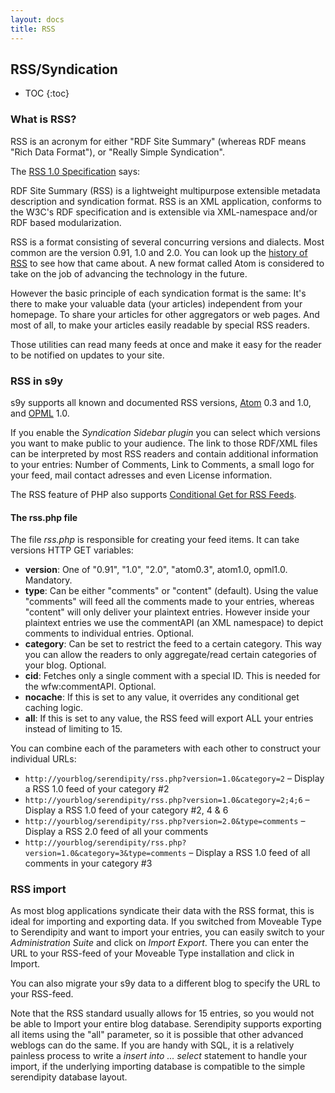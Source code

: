 ```yaml
---
layout: docs
title: RSS
---
```


<h2>RSS/Syndication</h2>

* TOC
{:toc}

### What is RSS?

RSS is an acronym for either "RDF Site Summary" (whereas RDF means "Rich Data Format"), or "Really Simple Syndication".

The [RSS 1.0 Specification](http://www.purl.org/rss/1.0/) says:

RDF Site Summary (RSS) is a lightweight multipurpose extensible metadata description and syndication format. RSS is an XML application, conforms to the W3C's RDF specification and is extensible via XML-namespace and/or RDF based modularization.

RSS is a format consisting of several concurring versions and dialects. Most common are the version 0.91, 1.0 and 2.0. You can look up the [history of RSS](http://goatee.net/2003/rss-history.html) to see how that came about. A new format called Atom is considered to take on the job of advancing the technology in the future.

However the basic principle of each syndication format is the same: It's there to make your valuable data (your articles) independent from your homepage. To share your articles for other aggregators or web pages. And most of all, to make your articles easily readable by special RSS readers.

Those utilities can read many feeds at once and make it easy for the reader to be notified on updates to your site.

### RSS in s9y

s9y supports all known and documented RSS versions, [Atom](http://www.atomenabled.org/) 0.3 and 1.0, and [OPML](http://www.opml.org/) 1.0.

If you enable the *Syndication Sidebar plugin* you can select which versions you want to make public to your audience. The link to those RDF/XML files can be interpreted by most RSS readers and contain additional information to your entries: Number of Comments, Link to Comments, a small logo for your feed, mail contact adresses and even License information.

The RSS feature of PHP also supports [Conditional Get for RSS Feeds](/docs/developers/conditional-get.html).

#### The rss.php file

The file *rss.php* is responsible for creating your feed items. It can take versions HTTP GET variables:

*  **version**: One of "0.91", "1.0", "2.0", "atom0.3", atom1.0, opml1.0. Mandatory.
*  **type**: Can be either "comments" or "content" (default). Using the value "comments" will feed all the comments made to your entries, whereas "content" will only deliver your plaintext entries. However inside your plaintext entries we use the commentAPI (an XML namespace) to depict comments to individual entries. Optional.
*  **category**: Can be set to restrict the feed to a certain category. This way you can allow the readers to only aggregate/read certain categories of your blog. Optional.
*  **cid**: Fetches only a single comment with a special ID. This is needed for the wfw:commentAPI. Optional.
*  **nocache**: If this is set to any value, it overrides any conditional get caching logic.
*  **all**: If this is set to any value, the RSS feed will export ALL your entries instead of limiting to 15.

You can combine each of the parameters with each other to construct your individual URLs:

* `http://yourblog/serendipity/rss.php?version=1.0&category=2` – Display a RSS 1.0 feed of your category #2
* `http://yourblog/serendipity/rss.php?version=1.0&category=2;4;6` – Display a RSS 1.0 feed of your category #2, 4 & 6
* `http://yourblog/serendipity/rss.php?version=2.0&type=comments` – Display a RSS 2.0 feed of all your comments
* `http://yourblog/serendipity/rss.php?version=1.0&category=3&type=comments` – Display a RSS 1.0 feed of all comments in your category #3

### RSS import

As most blog applications syndicate their data with the RSS format, this is ideal for importing and exporting data. If you switched from Moveable Type to Serendipity and want to import your entries, you can easily switch to your *Administration Suite* and click on *Import Export*. There you can enter the URL to your RSS-feed of your Moveable Type installation and click in Import.

You can also migrate your s9y data to a different blog to specify the URL to your RSS-feed.

Note that the RSS standard usually allows for 15 entries, so you would not be able to Import your entire blog database. Serendipity supports exporting all items using the "all" parameter, so it is possible that other advanced weblogs can do the same. If you are handy with SQL, it is a relatively painless process to write a *insert into ... select* statement to handle your import, if the underlying importing database is compatible to the simple serendipity database layout.
